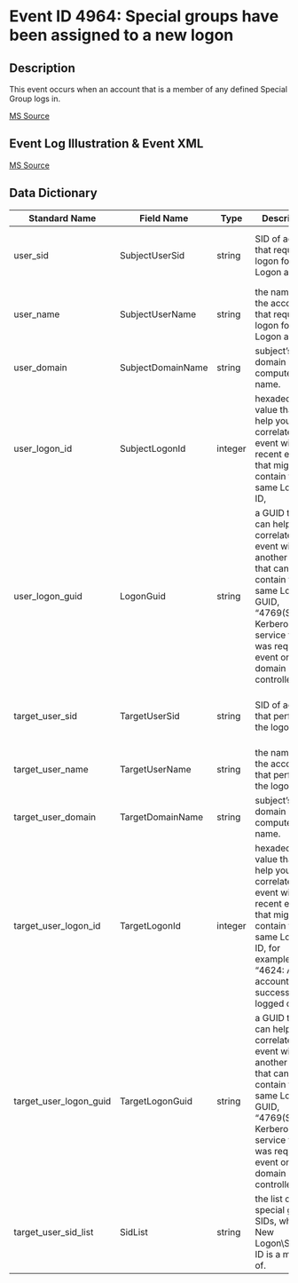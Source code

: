 # Event ID 4964: Special groups have been assigned to a new logon

## Description

This event occurs when an account that is a member of any defined Special Group logs in.

[MS Source](https://github.com/MicrosoftDocs/windows-itpro-docs/blob/master/windows/security/threat-protection/auditing/event-4964.md)

## Event Log Illustration & Event XML

[MS Source](https://github.com/MicrosoftDocs/windows-itpro-docs/blob/master/windows/security/threat-protection/auditing/event-4964.md)

## Data Dictionary

|	Standard Name	| Field Name |	Type	|	Description	|	Sample Value	|
|	----------------	|	----------------	|	----------------	|	----------------	|	----------------	|
|	user_sid	|	SubjectUserSid	|	string	|	SID of account that requested logon for New Logon account	|	S-1-5-21-3457937927-2839227994-823803824-1104	|
|	user_name	|	SubjectUserName	|	string	|	the name of the account that requested logon for New Logon account	|	dadmin	|
|	user_domain	|	SubjectDomainName	|	string	|	subject’s domain or computer name.	|	CONTOSO	|
|	user_logon_id	|	SubjectLogonId	|	integer	|	hexadecimal value that can help you correlate this event with recent events that might contain the same Logon ID,	|	0xd972e	|
|	user_logon_guid	|	LogonGuid	|	string	|	a GUID that can help you correlate this event with another event that can contain the same Logon GUID, “4769(S, F): A Kerberos service ticket was requested event on a domain controller.	|	{00000000-0000-0000-0000-000000000000}	|
|	target_user_sid	|	TargetUserSid	|	string	|	SID of account that performed the logon.	|	S-1-5-21-3457937927-2839227994-823803824-500	|
|	target_user_name	|	TargetUserName	|	string	|	the name of the account that performed the logon.	|	ladmin	|
|	target_user_domain	|	TargetDomainName	|	string	|	subject’s domain or computer name.	|	CONTOSO	|
|	target_user_logon_id	|	TargetLogonId	|	integer	|	hexadecimal value that can help you correlate this event with recent events that might contain the same Logon ID, for example, “4624: An account was successfully logged on.”	|	0x139faf	|
|	target_user_logon_guid	|	TargetLogonGuid	|	string	|	a GUID that can help you correlate this event with another event that can contain the same Logon GUID, “4769(S, F): A Kerberos service ticket was requested event on a domain controller.	|	{B03B6192-09AE-E77F-DD10-2DC430766040}	|
|	target_user_sid_list	|	SidList	|	string	|	the list of special group SIDs, which New Logon\Security ID is a member of.	|	%{S-1-5-21-3457937927-2839227994-823803824-512}	|